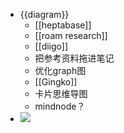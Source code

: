 - {{diagram}}
    - [[heptabase]]
    - [[roam research]]
    - [[diigo]]
    - 把参考资料拖进笔记
    - 优化graph图
    - [[Gingko]]
    - 卡片思维导图
    - mindnode？
- ![](https://firebasestorage.googleapis.com/v0/b/firescript-577a2.appspot.com/o/imgs%2Fapp%2Fxinyiheng%2F_Wl0phM6Ek.png?alt=media&token=517d595a-7ec1-4768-9481-da8a2346434a)
